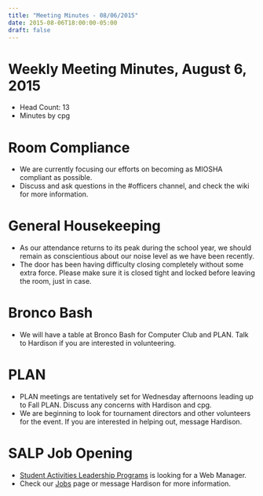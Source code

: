 ```yaml
---
title: "Meeting Minutes - 08/06/2015"
date: 2015-08-06T18:00:00-05:00
draft: false
---
```


# Weekly Meeting Minutes, August 6, 2015

- Head Count: 13
- Minutes by cpg

# Room Compliance

- We are currently focusing our efforts on becoming as MIOSHA compliant as possible.
- Discuss and ask questions in the #officers channel, and check the wiki for more information.

# General Housekeeping

- As our attendance returns to its peak during the school year, we should remain as conscientious about our noise level as we have been recently.
- The door has been having difficulty closing completely without some extra force. Please make sure it is closed tight and locked before leaving the room, just in case.

# Bronco Bash

- We will have a table at Bronco Bash for Computer Club and PLAN. Talk to Hardison if you are interested in volunteering.

# PLAN

- PLAN meetings are tentatively set for Wednesday afternoons leading up to Fall PLAN. Discuss any concerns with Hardison and cpg.
- We are beginning to look for tournament directors and other volunteers for the event. If you are interested in helping out, message Hardison.

# SALP Job Opening

- [Student Activities Leadership Programs](http://wmich.edu/activities/) is looking for a Web Manager.
- Check our [Jobs](https://cclub.cs.wmich.edu/wiki/Jobs) page or message Hardison for more information.
